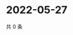 # 2022-05-27

共 0 条

<!-- BEGIN WEIBO -->
<!-- 最后更新时间 Fri May 27 2022 05:00:53 GMT+0800 (China Standard Time) -->

<!-- END WEIBO -->
